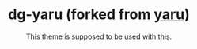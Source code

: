 <div align="center">

# dg-yaru (forked from [yaru](https://github.com/ubuntu/yaru))

This theme is supposed to be used with [this](https://github.com/dgmarie/dg-gnome-theme).
